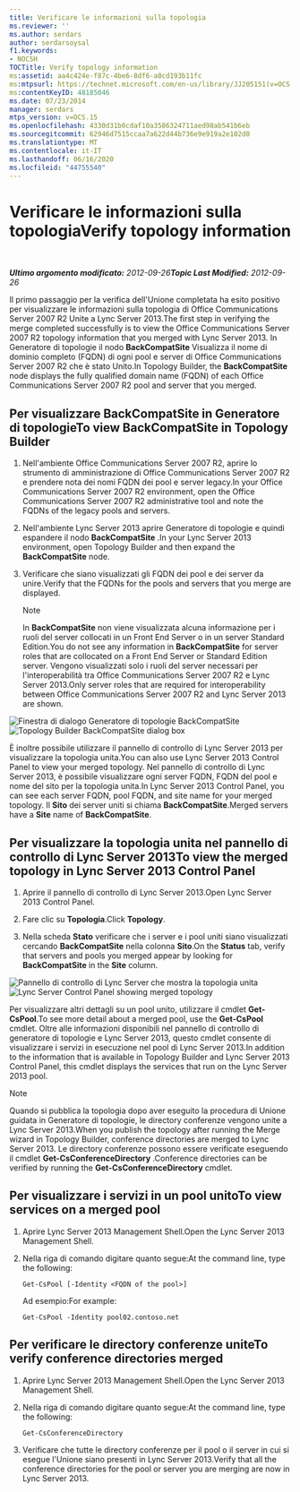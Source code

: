 ```yaml
---
title: Verificare le informazioni sulla topologia
ms.reviewer: ''
ms.author: serdars
author: serdarsoysal
f1.keywords:
- NOCSH
TOCTitle: Verify topology information
ms:assetid: aa4c424e-f87c-4be6-8df6-a0cd193b11fc
ms:mtpsurl: https://technet.microsoft.com/en-us/library/JJ205151(v=OCS.15)
ms:contentKeyID: 48185046
ms.date: 07/23/2014
manager: serdars
mtps_version: v=OCS.15
ms.openlocfilehash: 4330d31b0cdaf10a3586324711aed98ab541b6eb
ms.sourcegitcommit: 62946d7515ccaa7a622d44b736e9e919a2e102d0
ms.translationtype: MT
ms.contentlocale: it-IT
ms.lasthandoff: 06/16/2020
ms.locfileid: "44755540"
---
```

<div data-xmlns="http://www.w3.org/1999/xhtml">

<div class="topic" data-xmlns="http://www.w3.org/1999/xhtml" data-msxsl="urn:schemas-microsoft-com:xslt" data-cs="https://msdn.microsoft.com/">

<div data-asp="https://msdn2.microsoft.com/asp">

# <a name="verify-topology-information"></a><span data-ttu-id="66a21-102">Verificare le informazioni sulla topologia</span><span class="sxs-lookup"><span data-stu-id="66a21-102">Verify topology information</span></span>

</div>

<div id="mainSection">

<div id="mainBody">

<span> </span>

<span data-ttu-id="66a21-103">_**Ultimo argomento modificato:** 2012-09-26_</span><span class="sxs-lookup"><span data-stu-id="66a21-103">_**Topic Last Modified:** 2012-09-26_</span></span>

<span data-ttu-id="66a21-104">Il primo passaggio per la verifica dell'Unione completata ha esito positivo per visualizzare le informazioni sulla topologia di Office Communications Server 2007 R2 Unite a Lync Server 2013.</span><span class="sxs-lookup"><span data-stu-id="66a21-104">The first step in verifying the merge completed successfully is to view the Office Communications Server 2007 R2 topology information that you merged with Lync Server 2013.</span></span> <span data-ttu-id="66a21-105">In Generatore di topologie il nodo **BackCompatSite** Visualizza il nome di dominio completo (FQDN) di ogni pool e server di Office Communications Server 2007 R2 che è stato Unito.</span><span class="sxs-lookup"><span data-stu-id="66a21-105">In Topology Builder, the **BackCompatSite** node displays the fully qualified domain name (FQDN) of each Office Communications Server 2007 R2 pool and server that you merged.</span></span>

<div>

## <a name="to-view-backcompatsite-in-topology-builder"></a><span data-ttu-id="66a21-106">Per visualizzare BackCompatSite in Generatore di topologie</span><span class="sxs-lookup"><span data-stu-id="66a21-106">To view BackCompatSite in Topology Builder</span></span>

1.  <span data-ttu-id="66a21-107">Nell'ambiente Office Communications Server 2007 R2, aprire lo strumento di amministrazione di Office Communications Server 2007 R2 e prendere nota dei nomi FQDN dei pool e server legacy.</span><span class="sxs-lookup"><span data-stu-id="66a21-107">In your Office Communications Server 2007 R2 environment, open the Office Communications Server 2007 R2 administrative tool and note the FQDNs of the legacy pools and servers.</span></span>

2.  <span data-ttu-id="66a21-108">Nell'ambiente Lync Server 2013 aprire Generatore di topologie e quindi espandere il nodo **BackCompatSite** .</span><span class="sxs-lookup"><span data-stu-id="66a21-108">In your Lync Server 2013 environment, open Topology Builder and then expand the **BackCompatSite** node.</span></span>

3.  <span data-ttu-id="66a21-109">Verificare che siano visualizzati gli FQDN dei pool e dei server da unire.</span><span class="sxs-lookup"><span data-stu-id="66a21-109">Verify that the FQDNs for the pools and servers that you merge are displayed.</span></span>
    
    <div>
    

    > [!NOTE]  
    > <span data-ttu-id="66a21-110">In <STRONG>BackCompatSite</STRONG> non viene visualizzata alcuna informazione per i ruoli del server collocati in un Front End Server o in un server Standard Edition.</span><span class="sxs-lookup"><span data-stu-id="66a21-110">You do not see any information in <STRONG>BackCompatSite</STRONG> for server roles that are collocated on a Front End Server or Standard Edition server.</span></span> <span data-ttu-id="66a21-111">Vengono visualizzati solo i ruoli del server necessari per l'interoperabilità tra Office Communications Server 2007 R2 e Lync Server 2013.</span><span class="sxs-lookup"><span data-stu-id="66a21-111">Only server roles that are required for interoperability between Office Communications Server 2007 R2 and Lync Server 2013 are shown.</span></span>

    
    </div>

<span data-ttu-id="66a21-112">![Finestra di dialogo Generatore di topologie BackCompatSite](images/JJ205243.62751c76-f018-4c6d-bb48-c61ef8974d31(OCS.15).jpg "Finestra di dialogo Generatore di topologie BackCompatSite")</span><span class="sxs-lookup"><span data-stu-id="66a21-112">![Topology Builder BackCompatSite dialog box](images/JJ205243.62751c76-f018-4c6d-bb48-c61ef8974d31(OCS.15).jpg "Topology Builder BackCompatSite dialog box")</span></span>

<span data-ttu-id="66a21-113">È inoltre possibile utilizzare il pannello di controllo di Lync Server 2013 per visualizzare la topologia unita.</span><span class="sxs-lookup"><span data-stu-id="66a21-113">You can also use Lync Server 2013 Control Panel to view your merged topology.</span></span> <span data-ttu-id="66a21-114">Nel pannello di controllo di Lync Server 2013, è possibile visualizzare ogni server FQDN, FQDN del pool e nome del sito per la topologia unita.</span><span class="sxs-lookup"><span data-stu-id="66a21-114">In Lync Server 2013 Control Panel, you can see each server FQDN, pool FQDN, and site name for your merged topology.</span></span> <span data-ttu-id="66a21-115">Il **Sito** dei server uniti si chiama **BackCompatSite**.</span><span class="sxs-lookup"><span data-stu-id="66a21-115">Merged servers have a **Site** name of **BackCompatSite**.</span></span>

</div>

<div>

## <a name="to-view-the-merged-topology-in-lync-server-2013-control-panel"></a><span data-ttu-id="66a21-116">Per visualizzare la topologia unita nel pannello di controllo di Lync Server 2013</span><span class="sxs-lookup"><span data-stu-id="66a21-116">To view the merged topology in Lync Server 2013 Control Panel</span></span>

1.  <span data-ttu-id="66a21-117">Aprire il pannello di controllo di Lync Server 2013.</span><span class="sxs-lookup"><span data-stu-id="66a21-117">Open Lync Server 2013 Control Panel.</span></span>

2.  <span data-ttu-id="66a21-118">Fare clic su **Topologia**.</span><span class="sxs-lookup"><span data-stu-id="66a21-118">Click **Topology**.</span></span>

3.  <span data-ttu-id="66a21-119">Nella scheda **Stato** verificare che i server e i pool uniti siano visualizzati cercando **BackCompatSite** nella colonna **Sito**.</span><span class="sxs-lookup"><span data-stu-id="66a21-119">On the **Status** tab, verify that servers and pools you merged appear by looking for **BackCompatSite** in the **Site** column.</span></span>

<span data-ttu-id="66a21-120">![Pannello di controllo di Lync Server che mostra la topologia unita](images/JJ205151.f986ddd4-2040-454d-9389-7f6154b59cc9(OCS.15).jpg "Pannello di controllo di Lync Server che mostra la topologia unita")</span><span class="sxs-lookup"><span data-stu-id="66a21-120">![Lync Server Control Panel showing merged topology](images/JJ205151.f986ddd4-2040-454d-9389-7f6154b59cc9(OCS.15).jpg "Lync Server Control Panel showing merged topology")</span></span>

<span data-ttu-id="66a21-121">Per visualizzare altri dettagli su un pool unito, utilizzare il cmdlet **Get-CsPool**.</span><span class="sxs-lookup"><span data-stu-id="66a21-121">To see more detail about a merged pool, use the **Get-CsPool** cmdlet.</span></span> <span data-ttu-id="66a21-122">Oltre alle informazioni disponibili nel pannello di controllo di generatore di topologie e Lync Server 2013, questo cmdlet consente di visualizzare i servizi in esecuzione nel pool di Lync Server 2013.</span><span class="sxs-lookup"><span data-stu-id="66a21-122">In addition to the information that is available in Topology Builder and Lync Server 2013 Control Panel, this cmdlet displays the services that run on the Lync Server 2013 pool.</span></span>

<div>


> [!NOTE]  
> <span data-ttu-id="66a21-123">Quando si pubblica la topologia dopo aver eseguito la procedura di Unione guidata in Generatore di topologie, le directory conferenze vengono unite a Lync Server 2013.</span><span class="sxs-lookup"><span data-stu-id="66a21-123">When you publish the topology after running the Merge wizard in Topology Builder, conference directories are merged to Lync Server 2013.</span></span> <span data-ttu-id="66a21-124">Le directory conferenze possono essere verificate eseguendo il cmdlet <STRONG>Get-CsConferenceDirectory</STRONG> .</span><span class="sxs-lookup"><span data-stu-id="66a21-124">Conference directories can be verified by running the <STRONG>Get-CsConferenceDirectory</STRONG> cmdlet.</span></span>



</div>

</div>

<div>

## <a name="to-view-services-on-a-merged-pool"></a><span data-ttu-id="66a21-125">Per visualizzare i servizi in un pool unito</span><span class="sxs-lookup"><span data-stu-id="66a21-125">To view services on a merged pool</span></span>

1.  <span data-ttu-id="66a21-126">Aprire Lync Server 2013 Management Shell.</span><span class="sxs-lookup"><span data-stu-id="66a21-126">Open the Lync Server 2013 Management Shell.</span></span>

2.  <span data-ttu-id="66a21-127">Nella riga di comando digitare quanto segue:</span><span class="sxs-lookup"><span data-stu-id="66a21-127">At the command line, type the following:</span></span>
    
        Get-CsPool [-Identity <FQDN of the pool>]
    
    <span data-ttu-id="66a21-128">Ad esempio:</span><span class="sxs-lookup"><span data-stu-id="66a21-128">For example:</span></span>
    
        Get-CsPool -Identity pool02.contoso.net

</div>

<div>

## <a name="to-verify-conference-directories-merged"></a><span data-ttu-id="66a21-129">Per verificare le directory conferenze unite</span><span class="sxs-lookup"><span data-stu-id="66a21-129">To verify conference directories merged</span></span>

1.  <span data-ttu-id="66a21-130">Aprire Lync Server 2013 Management Shell.</span><span class="sxs-lookup"><span data-stu-id="66a21-130">Open the Lync Server 2013 Management Shell.</span></span>

2.  <span data-ttu-id="66a21-131">Nella riga di comando digitare quanto segue:</span><span class="sxs-lookup"><span data-stu-id="66a21-131">At the command line, type the following:</span></span>
    
        Get-CsConferenceDirectory

3.  <span data-ttu-id="66a21-132">Verificare che tutte le directory conferenze per il pool o il server in cui si esegue l'Unione siano presenti in Lync Server 2013.</span><span class="sxs-lookup"><span data-stu-id="66a21-132">Verify that all the conference directories for the pool or server you are merging are now in Lync Server 2013.</span></span>

</div>

</div>

<span> </span>

</div>

</div>

</div>

